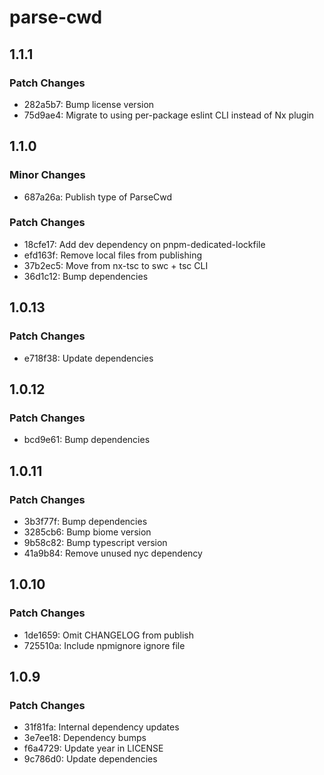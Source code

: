 # parse-cwd

## 1.1.1

### Patch Changes

- 282a5b7: Bump license version
- 75d9ae4: Migrate to using per-package eslint CLI instead of Nx plugin

## 1.1.0

### Minor Changes

- 687a26a: Publish type of ParseCwd

### Patch Changes

- 18cfe17: Add dev dependency on pnpm-dedicated-lockfile
- efd163f: Remove local files from publishing
- 37b2ec5: Move from nx-tsc to swc + tsc CLI
- 36d1c12: Bump dependencies

## 1.0.13

### Patch Changes

- e718f38: Update dependencies

## 1.0.12

### Patch Changes

- bcd9e61: Bump dependencies

## 1.0.11

### Patch Changes

- 3b3f77f: Bump dependencies
- 3285cb6: Bump biome version
- 9b58c82: Bump typescript version
- 41a9b84: Remove unused nyc dependency

## 1.0.10

### Patch Changes

- 1de1659: Omit CHANGELOG from publish
- 725510a: Include npmignore ignore file

## 1.0.9

### Patch Changes

- 31f81fa: Internal dependency updates
- 3e7ee18: Dependency bumps
- f6a4729: Update year in LICENSE
- 9c786d0: Update dependencies
